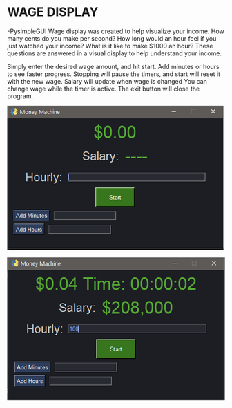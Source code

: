 # WAGE DISPLAY
-PysimpleGUI
Wage display was created to help visualize your income.
How many cents do you make per second? How long would an hour feel if you just watched your income?
What is it like to make $1000 an hour?
These questions are answered in a visual display to help understand your income.

Simply enter the desired wage amount, and hit start. Add minutes or hours to see faster progress. 
Stopping will pause the timers, and start will reset it with the new wage.
Salary will update when wage is changed
You can change wage while the timer is active. 
The exit button will close the program.


![Wage Display in Idle](Idle.PNG)

![Wage Display Running](Running.PNG)
